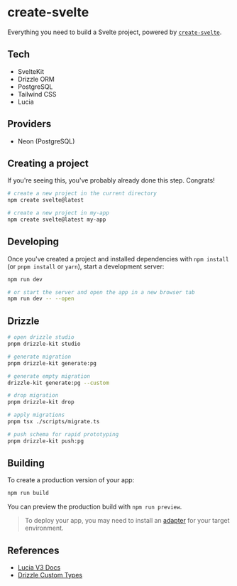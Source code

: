 # create-svelte

Everything you need to build a Svelte project, powered by [`create-svelte`](https://github.com/sveltejs/kit/tree/main/packages/create-svelte).

## Tech

- SvelteKit
- Drizzle ORM
- PostgreSQL
- Tailwind CSS
- Lucia

## Providers

- Neon (PostgreSQL)

## Creating a project

If you're seeing this, you've probably already done this step. Congrats!

```bash
# create a new project in the current directory
npm create svelte@latest

# create a new project in my-app
npm create svelte@latest my-app
```

## Developing

Once you've created a project and installed dependencies with `npm install` (or `pnpm install` or `yarn`), start a development server:

```bash
npm run dev

# or start the server and open the app in a new browser tab
npm run dev -- --open
```

## Drizzle

```bash
# open drizzle studio
pnpm drizzle-kit studio

# generate migration
pnpm drizzle-kit generate:pg

# generate empty migration
drizzle-kit generate:pg --custom

# drop migration
pnpm drizzle-kit drop

# apply migrations
pnpm tsx ./scripts/migrate.ts

# push schema for rapid prototyping
pnpm drizzle-kit push:pg
```

## Building

To create a production version of your app:

```bash
npm run build
```

You can preview the production build with `npm run preview`.

> To deploy your app, you may need to install an [adapter](https://kit.svelte.dev/docs/adapters) for your target environment.

## References

- [Lucia V3 Docs](https://github.com/lucia-auth/lucia/tree/v3/docs)
- [Drizzle Custom Types](https://github.com/drizzle-team/drizzle-orm/blob/main/docs/custom-types.lite.md)
